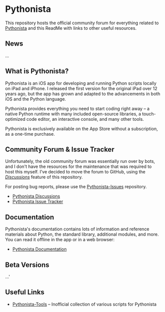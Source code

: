 # Pythonista

This repository hosts the official community forum for everything related to [Pythonista](https://pythonista.app) and this ReadMe with links to other useful resources.

## News

...

## What is Pythonista?

Pythonista is an iOS app for developing and running Python scripts locally on iPad and iPhone. I released the first version for the original iPad over 12 years ago, but the app has grown and adapted to the advancements in both iOS and the Python language.

Pythonista provides everything you need to start coding right away – a native Python runtime with many included open-source libraries, a touch-optimized code editor, an interactive console, and many other tools.

Pythonista is exclusively available on the App Store without a subscription, as a one-time purchase.

## Community Forum & Issue Tracker

Unfortunately, the old community forum was essentially run over by bots, and I don't have the resources for the maintenance that was required to host this myself. I've decided to move the forum to GitHub, using the [*Discussions*](https://github.com/omz/Pythonista/discussions) feature of this repository.

For posting bug reports, please use the [Pythonista-Issues](https://github.com/omz/Pythonista-Issues) repository.

* [Pythonista Discussions](https://github.com/omz/Pythonista/discussions)
* [Pythonista Issue Tracker](https://github.com/omz/Pythonista-Issues)

## Documentation

Pythonista's documentation contains lots of information and reference materials about Python, the standard library, additional modules, and more. You can read it offline in the app or in a web browser:

* [Pythonista Documentation](https://omz-software.com/pythonista/docs)

## Beta Versions

...'

## Useful Links

* [Pythonista-Tools]() – Inofficial collection of various scripts for Pythonista
